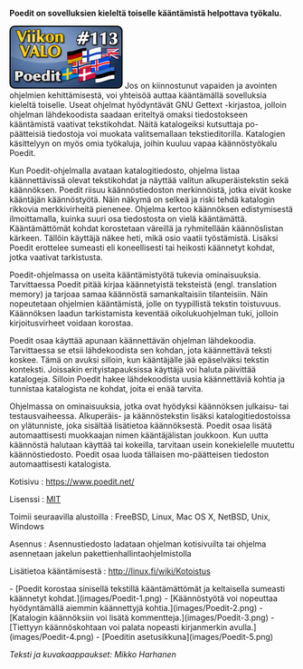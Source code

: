 <!--
Title: 3x09 Poedit - Viikon VALO #113
Date: 2013/02/24
Pageimage: valo113-poedit.png
Tags: Linux,Windows,Mac OS X,FreeBSD,NetBSD,Unix,Lokalisointi
-->

**Poedit on sovelluksien kieleltä toiselle kääntämistä helpottava
työkalu.**

![](images/valo113-poedit.png "fig:valo113-poedit.png")
Jos on kiinnostunut vapaiden ja avointen ohjelmien kehittämisestä, voi
yhteisöä auttaa kääntämällä sovelluksia kieleltä toiselle. Useat
ohjelmat hyödyntävät GNU Gettext -kirjastoa, jolloin ohjelman
lähdekoodista saadaan eriteltyä omaksi tiedostokseen kääntämistä
vaativat tekstikohdat. Näitä katalogeiksi kutsuttaja po-päätteisiä
tiedostoja voi muokata valitsemallaan tekstieditorilla. Katalogien
käsittelyyn on myös omia työkaluja, joihin kuuluu vapaa käännöstyökalu
Poedit.

Kun Poedit-ohjelmalla avataan katalogitiedosto, ohjelma listaa
käännettävissä olevat tekstikohdat ja näyttää valitun alkuperäistekstin
sekä käännöksen. Poedit riisuu käännöstiedoston merkinnöistä, jotka
eivät koske kääntäjän käännöstyötä. Näin näkymä on selkeä ja riski tehdä
katalogin rikkovia merkkivirheitä pienenee. Ohjelma kertoo käännöksen
edistymisestä ilmoittamalla, kuinka suuri osa tiedostosta on vielä
kääntämättä. Kääntämättömät kohdat korostetaan väreillä ja ryhmitellään
käännöslistan kärkeen. Tällöin käyttäjä näkee heti, mikä osio vaatii
työstämistä. Lisäksi Poedit erottelee sumeasti eli koneellisesti tai
heikosti käännetyt kohdat, jotka vaativat tarkistusta.

Poedit-ohjelmassa on useita kääntämistyötä tukevia ominaisuuksia.
Tarvittaessa Poedit pitää kirjaa käännetyistä teksteistä (engl.
translation memory) ja tarjoaa samaa käännöstä samankaltaisiin
tilanteisiin. Näin nopeutetaan ohjelmien kääntämistä, jolle on
tyypillistä tekstin toistuvuus. Käännöksen laadun tarkistamista keventää
oikolukuohjelman tuki, jolloin kirjoitusvirheet voidaan korostaa.

Poedit osaa käyttää apunaan käännettävän ohjelman lähdekoodia.
Tarvittaessa se etsii lähdekoodista sen kohdan, jota käännettävä teksti
koskee. Tämä on avuksi silloin, kun kääntäjälle jää epäselväksi tekstin
konteksti. Joissakin erityistapauksissa käyttäjä voi haluta päivittää
katalogeja. Silloin Poedit hakee lähdekoodista uusia käännettäviä kohtia
ja tunnistaa katalogista ne kohdat, joita ei enää tarvita.

Ohjelmassa on ominaisuuksia, jotka ovat hyödyksi käännöksen julkaisu-
tai testausvaiheessa. Alkuperäis- ja käännöstekstin lisäksi
katalogitiedostoissa on ylätunniste, joka sisältää lisätietoa
käännöksestä. Poedit osaa lisätä automaattisesti muokkaajan nimen
kääntäjälistan joukkoon. Kun uutta käännöstä halutaan käyttää tai
kokeilla, tarvitaan usein konekielelle muutettu käännöstiedosto. Poedit
osaa luoda tällaisen mo-päätteisen tiedoston automaattisesti
katalogista.

Kotisivu
:   <https://www.poedit.net/>

Lisenssi
:   [MIT](MIT)

Toimii seuraavilla alustoilla
:   FreeBSD, Linux, Mac OS X, NetBSD, Unix, Windows

Asennus
:   Asennustiedosto ladataan ohjelman kotisivuilta tai ohjelma
    asennetaan jakelun pakettienhallintaohjelmistolla

Lisätietoa kääntämisestä
:   <http://linux.fi/wiki/Kotoistus>

<div class="psgallery" markdown="1">
-   [Poedit korostaa sinisellä tekstillä kääntämättömät ja keltaisella
    sumeasti käännetyt kohdat.](images/Poedit-1.png)
-   [Käännöstyötä voi nopeuttaa hyödyntämällä aiemmin käännettyjä
    kohtia.](images/Poedit-2.png)
-   [Katalogin käännöksiin voi lisätä kommentteja.](images/Poedit-3.png)
-   [Tiettyyn käännöskohtaan voi palata nopeasti kirjanmerkin
    avulla.](images/Poedit-4.png)
-   [Poeditin asetusikkuna](images/Poedit-5.png)
</div>

*Teksti ja kuvakaappaukset: Mikko Harhanen* <br />

